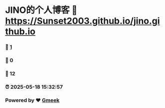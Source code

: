 # JINO的个人博客 :link: https://Sunset2003.github.io/jino.github.io 
### :page_facing_up: [1](https://Sunset2003.github.io/jino.github.io/tag.html) 
### :speech_balloon: 0 
### :hibiscus: 12 
### :alarm_clock: 2025-05-18 15:32:57 
### Powered by :heart: [Gmeek](https://github.com/Meekdai/Gmeek)
